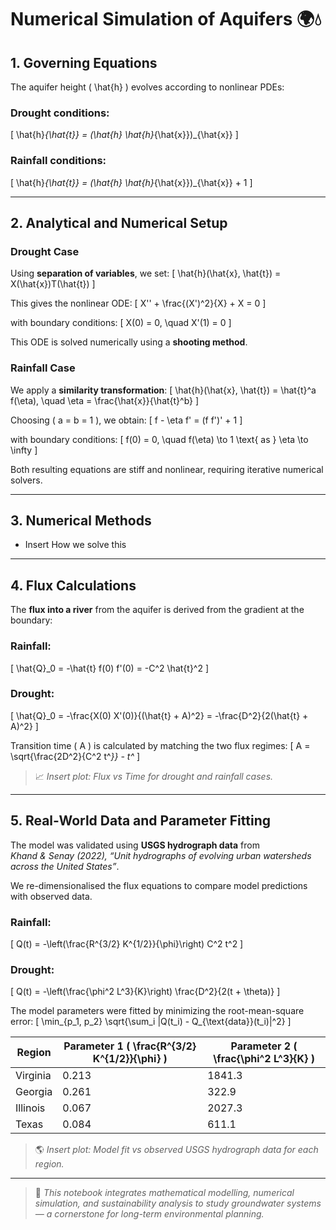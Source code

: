 # Numerical Simulation of Aquifers 🌍💧

## 1. Governing Equations

The aquifer height \( \hat{h} \) evolves according to nonlinear PDEs:

### Drought conditions:
\[
\hat{h}_{\hat{t}} = (\hat{h} \hat{h}_{\hat{x}})_{\hat{x}}
\]

### Rainfall conditions:
\[
\hat{h}_{\hat{t}} = (\hat{h} \hat{h}_{\hat{x}})_{\hat{x}} + 1
\]

---

## 2. Analytical and Numerical Setup

### Drought Case

Using **separation of variables**, we set:
\[
\hat{h}(\hat{x}, \hat{t}) = X(\hat{x})T(\hat{t})
\]

This gives the nonlinear ODE:
\[
X'' + \frac{(X')^2}{X} + X = 0
\]

with boundary conditions:
\[
X(0) = 0, \quad X'(1) = 0
\]

This ODE is solved numerically using a **shooting method**.

### Rainfall Case

We apply a **similarity transformation**:
\[
\hat{h}(\hat{x}, \hat{t}) = \hat{t}^a f(\eta), \quad \eta = \frac{\hat{x}}{\hat{t}^b}
\]

Choosing \( a = b = 1 \), we obtain:
\[
f - \eta f' = (f f')' + 1
\]

with boundary conditions:
\[
f(0) = 0, \quad f(\eta) \to 1 \text{ as } \eta \to \infty
\]

Both resulting equations are stiff and nonlinear, requiring iterative numerical solvers.

---

## 3. Numerical Methods

- Insert How we solve this

---

## 4. Flux Calculations

The **flux into a river** from the aquifer is derived from the gradient at the boundary:

### Rainfall:
\[
\hat{Q}_0 = -\hat{t} f(0) f'(0) = -C^2 \hat{t}^2
\]

### Drought:
\[
\hat{Q}_0 = -\frac{X(0) X'(0)}{(\hat{t} + A)^2} = -\frac{D^2}{2(\hat{t} + A)^2}
\]

Transition time \( A \) is calculated by matching the two flux regimes:
\[
A = \sqrt{\frac{2D^2}{C^2 t^*}} - t^*
\]

> 📈 *Insert plot: Flux vs Time for drought and rainfall cases.*

---

## 5. Real-World Data and Parameter Fitting

The model was validated using **USGS hydrograph data** from  
*Khand & Senay (2022), “Unit hydrographs of evolving urban watersheds across the United States”*.

We re-dimensionalised the flux equations to compare model predictions with observed data.

### Rainfall:
\[
Q(t) = -\left(\frac{R^{3/2} K^{1/2}}{\phi}\right) C^2 t^2
\]

### Drought:
\[
Q(t) = -\left(\frac{\phi^2 L^3}{K}\right) \frac{D^2}{2(t + \theta)}
\]

The model parameters were fitted by minimizing the root-mean-square error:
\[
\min_{p_1, p_2} \sqrt{\sum_i |Q(t_i) - Q_{\text{data}}(t_i)|^2}
\]

| Region   | Parameter 1 \( \frac{R^{3/2} K^{1/2}}{\phi} \) | Parameter 2 \( \frac{\phi^2 L^3}{K} \) |
|-----------|-----------------------------------------------|----------------------------------------|
| Virginia  | 0.213                                         | 1841.3                                 |
| Georgia   | 0.261                                         | 322.9                                  |
| Illinois  | 0.067                                         | 2027.3                                 |
| Texas     | 0.084                                         | 611.1                                  |

> 🌎 *Insert plot: Model fit vs observed USGS hydrograph data for each region.*

---



> 🧮 *This notebook integrates mathematical modelling, numerical simulation, and sustainability analysis to study groundwater systems — a cornerstone for long-term environmental planning.*

